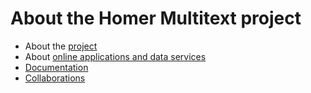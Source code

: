 # About the Homer Multitext project #

- About the [project](about.html)
- About [online applications and data services](hmt-digital.html)
- [Documentation](hmt-docs)
- [Collaborations](collaboration.html)